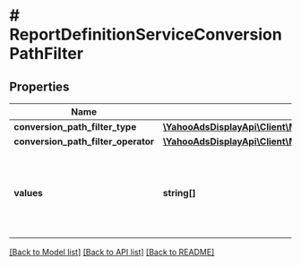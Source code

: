 # # ReportDefinitionServiceConversionPathFilter

## Properties

Name | Type | Description | Notes
------------ | ------------- | ------------- | -------------
**conversion_path_filter_type** | [**\YahooAdsDisplayApi\Client\Model\ReportDefinitionServiceConversionPathFilterType**](ReportDefinitionServiceConversionPathFilterType.md) |  | [optional]
**conversion_path_filter_operator** | [**\YahooAdsDisplayApi\Client\Model\ReportDefinitionServiceConversionPathFilterOperator**](ReportDefinitionServiceConversionPathFilterOperator.md) |  | [optional]
**values** | **string[]** | &lt;div lang&#x3D;\&quot;ja\&quot;&gt;条件値です。複数指定した場合は、OR条件になります。&lt;/div&gt; &lt;div lang&#x3D;\&quot;en\&quot;&gt;Condition value. If multiple values are specified, the condition will be \&quot;OR\&quot;. &lt;/div&gt; | [optional]

[[Back to Model list]](../../README.md#models) [[Back to API list]](../../README.md#endpoints) [[Back to README]](../../README.md)
